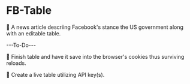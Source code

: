 # FB-Table

 A news article descriing Facebook's stance the US government along with an editable table.

---To-Do---

 Finish table and have it save into the browser's cookies thus surviving reloads.

 Create a live table utilizing API key(s).
